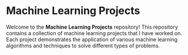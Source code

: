 # Machine Learning Projects

Welcome to the **Machine Learning Projects** repository! This repository contains a collection of machine learning projects that I have worked on. Each project demonstrates the application of various machine learning algorithms and techniques to solve different types of problems.


